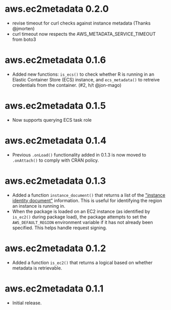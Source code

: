 # aws.ec2metadata 0.2.0

* revise timeout for curl checks against instance metadata (Thanks @jmorten)
* curl timeout now respects the AWS_METADATA_SERVICE_TIMEOUT from boto3

# aws.ec2metadata 0.1.6

* Added new functions: `is_ecs()` to check whether R is running in an Elastic Container Store (ECS) instance, and `ecs_metadata()` to retreive credentials from the container. (#2, h/t @jon-mago)

# aws.ec2metadata 0.1.5

* Now supports querying ECS task role

# aws.ec2metadata 0.1.4

* Previous `.onLoad()` functionality added in 0.1.3 is now moved to `.onAttach()` to comply with CRAN policy.

# aws.ec2metadata 0.1.3

* Added a function `instance_document()` that returns a list of the ["instance identity document"](http://docs.aws.amazon.com/AWSEC2/latest/UserGuide/instance-identity-documents.html) information. This is useful for identifying the region an instance is running in.
* When the package is loaded on an EC2 instance (as identified by `is_ec2()` during package load), the package attempts to set the `AWS_DEFAULT_REGION` environment variable if it has not already been specified. This helps handle request signing.

# aws.ec2metadata 0.1.2

* Added a function `is_ec2()` that returns a logical based on whether metadata is retrievable.

# aws.ec2metadata 0.1.1

* Initial release.
